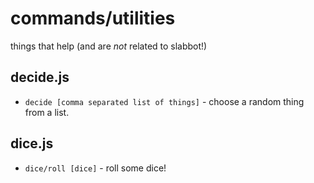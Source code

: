 # commands/**utilities**
things that help (and are *not* related to slabbot!)

## decide.js
- `decide [comma separated list of things]` - choose a random thing from a list.

## dice.js
- `dice/roll [dice]` - roll some dice!